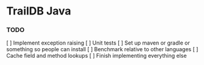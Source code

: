 
# TrailDB Java


### TODO

[ ] Implement exception raising
[ ] Unit tests
[ ] Set up maven or gradle or something so people can install
[ ] Benchmark relative to other languages
[ ] Cache field and method lookups
[ ] Finish implementing everything else
